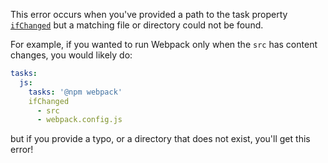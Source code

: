 This error occurs when you've provided a path to the task property [`ifChanged`](/docs/tasks/task-properties/#ifchanged) 
but a matching file or directory could not be found.

For example, if you wanted to run Webpack only when the `src` has content changes, you would 
likely do:

```yaml
tasks:
  js: 
    tasks: '@npm webpack'
    ifChanged 
      - src
      - webpack.config.js
```

but if you provide a typo, or a directory that does not exist, you'll get this error!